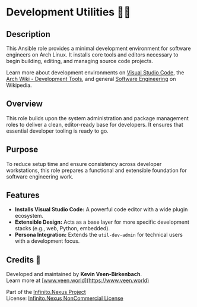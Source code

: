 # Development Utilities 👨‍💻

## Description

This Ansible role provides a minimal development environment for software engineers on Arch Linux. It installs core tools and editors necessary to begin building, editing, and managing source code projects.

Learn more about development environments on [Visual Studio Code](https://code.visualstudio.com/), the [Arch Wiki - Development Tools](https://wiki.archlinux.org/title/Development_tools), and general [Software Engineering](https://en.wikipedia.org/wiki/Software_engineering) on Wikipedia.

## Overview

This role builds upon the system administration and package management roles to deliver a clean, editor-ready base for developers. It ensures that essential developer tooling is ready to go.

## Purpose

To reduce setup time and ensure consistency across developer workstations, this role prepares a functional and extensible foundation for software engineering work.

## Features

- **Installs Visual Studio Code:** A powerful code editor with a wide plugin ecosystem.
- **Extensible Design:** Acts as a base layer for more specific development stacks (e.g., web, Python, embedded).
- **Persona Integration:** Extends the `util-dev-admin` for technical users with a development focus.

## Credits 📝

Developed and maintained by **Kevin Veen-Birkenbach**.  
Learn more at [www.veen.world](https://www.veen.world)

Part of the [Infinito.Nexus Project](https://s.infinito.nexus/code)  
License: [Infinito.Nexus NonCommercial License](https://s.infinito.nexus/license)
